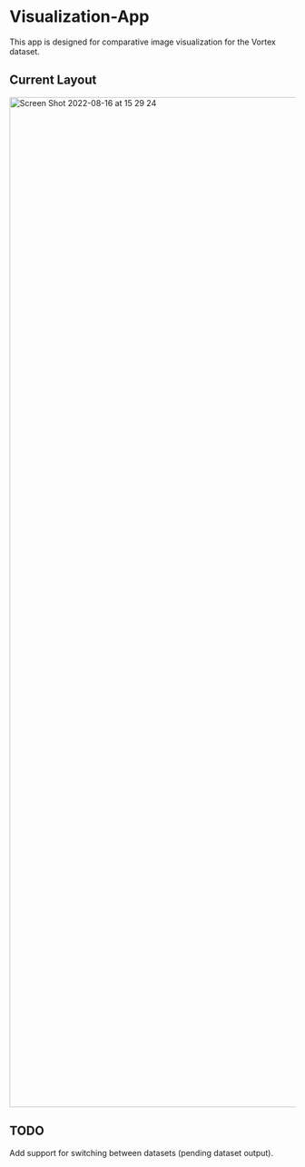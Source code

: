 # Visualization-App
This app is designed for comparative image visualization for the Vortex dataset.

## Current Layout
<img width="1781" alt="Screen Shot 2022-08-16 at 15 29 24" src="https://user-images.githubusercontent.com/97473223/184965805-a2f91c90-e6f1-4fb1-b0fb-b791074e73ca.png">

## TODO
Add support for switching between datasets (pending dataset output).
